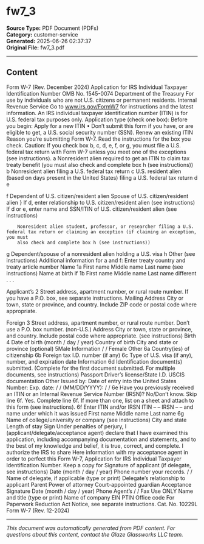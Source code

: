 ﻿# fw7_3

**Source Type:** PDF Document (PDFs)  
**Category:** customer-service  
**Generated:** 2025-06-26 02:37:37  
**Original File:** fw7_3.pdf

---

## Content

Form  W-7
(Rev. December 2024)
                                                      Application for IRS Individual
                                                     Taxpayer Identification Number                                                                OMB No. 1545-0074
Department of the Treasury               For use by individuals who are not U.S. citizens or permanent residents.
Internal Revenue Service                  Go to www.irs.gov/FormW7 for instructions and the latest information.
An IRS individual taxpayer identification number (ITIN) is for U.S. federal tax purposes only.                                   Application type (check one box):
Before you begin:                                                                                                                      Apply for a new ITIN
• Don’t submit this form if you have, or are eligible to get, a U.S. social security number (SSN).                                     Renew an existing ITIN
Reason you’re submitting Form W-7. Read the instructions for the box you check. Caution: If you check box b, c, d, e, f, or g, you must file a U.S.
federal tax return with Form W-7 unless you meet one of the exceptions (see instructions).
  a     Nonresident alien required to get an ITIN to claim tax treaty benefit (you must also check and complete box h (see instructions))
  b     Nonresident alien filing a U.S. federal tax return
  c     U.S. resident alien (based on days present in the United States) filing a U.S. federal tax return
  d
  e


  f
        Dependent of U.S. citizen/resident alien
        Spouse of U.S. citizen/resident alien
                                                        }
                                                   If d, enter relationship to U.S. citizen/resident alien (see instructions)
                                                   If d or e, enter name and SSN/ITIN of U.S. citizen/resident alien (see instructions)


        Nonresident alien student, professor, or researcher filing a U.S. federal tax return or claiming an exception (if claiming an exception, you must
        also check and complete box h (see instructions))
  g     Dependent/spouse of a nonresident alien holding a U.S. visa
  h      Other (see instructions)
Additional information for a and f: Enter treaty country                                            and treaty article number
Name                    1a First name                                      Middle name                                  Last name
(see instructions)
Name at birth if        1b First name                                      Middle name                                    Last name
different . . .

Applicant’s             2    Street address, apartment number, or rural route number. If you have a P.O. box, see separate instructions.
Mailing
Address                      City or town, state or province, and country. Include ZIP code or postal code where appropriate.


Foreign                 3    Street address, apartment number, or rural route number. Don’t use a P.O. box number.
(non-U.S.)
Address                      City or town, state or province, and country. Include postal code where appropriate.
(see instructions)
Birth                   4    Date of birth (month / day / year)     Country of birth                       City and state or province (optional)        5Male
Information                         /       /                                                                                                            Female
Other                   6a Country(ies) of citizenship          6b Foreign tax I.D. number (if any)      6c Type of U.S. visa (if any), number, and expiration date
Information
                        6d Identification document(s) submitted. (Complete for the first document submitted. For multiple documents, see instructions)
                                 Passport            Driver’s license/State I.D.            USCIS documentation                 Other
                             Issued by:                                                                                              Date of entry into the United States
                             Number:                                                       Exp. date:        /     /                 (MM/DD/YYYY):          /   /
                        6e Have you previously received an ITIN or an Internal Revenue Service Number (IRSN)?
                                No/Don’t know. Skip line 6f.
                                Yes. Complete line 6f. If more than one, list on a sheet and attach to this form (see instructions).
                        6f Enter ITIN and/or IRSN           ITIN                –          –                           IRSN                  –          –
                             and name under which it was issued
                                                                                 First name                      Middle name                       Last name
                        6g Name of college/university or company (see instructions)
                           City and state                                                                   Length of stay
Sign                   Under penalties of perjury, I (applicant/delegate/acceptance agent) declare that I have examined this application, including accompanying
                       documentation and statements, and to the best of my knowledge and belief, it is true, correct, and complete. I authorize the IRS to share
Here                   information with my acceptance agent in order to perfect this Form W-7, Application for IRS Individual Taxpayer Identification Number.
Keep a copy for        Signature of applicant (if delegate, see instructions)              Date (month / day / year) Phone number
your records.
                                                                                                  /        /
                       Name of delegate, if applicable (type or print)                     Delegate’s relationship to applicant
                                                                                               Parent         Power of attorney               Court-appointed guardian
Acceptance             Signature                                                           Date (month / day / year) Phone
Agent’s                                                                                          /           /             Fax
Use ONLY               Name and title (type or print)                               Name of company                    EIN                       PTIN
                                                                                                                       Office code
For Paperwork Reduction Act Notice, see separate instructions.                                       Cat. No. 10229L                             Form W-7 (Rev. 12-2024)

---

*This document was automatically generated from PDF content. For questions about this content, contact the Glaze Glassworks LLC team.*
